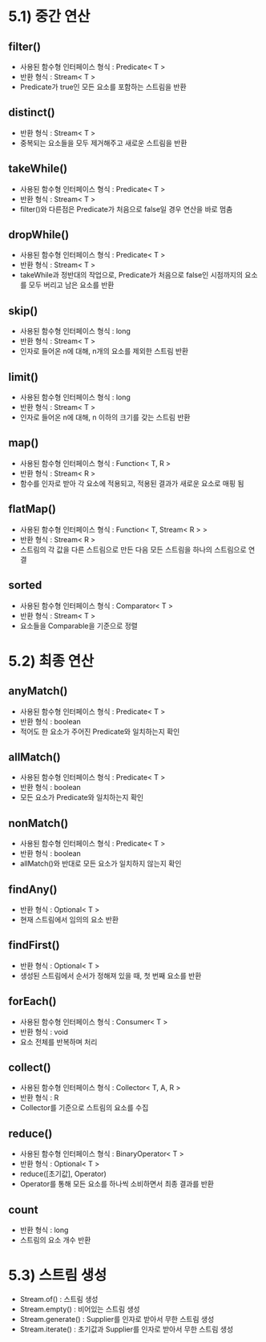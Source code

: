 # 5.1) 중간 연산

## filter()

-   사용된 함수형 인터페이스 형식 : Predicate< T >
-   반환 형식 : Stream< T >
-   Predicate가 true인 모든 요소를 포함하는 스트림을 반환

## distinct()

-   반환 형식 : Stream< T >
-   중복되는 요소들을 모두 제거해주고 새로운 스트림을 반환

## takeWhile()

-   사용된 함수형 인터페이스 형식 : Predicate< T >
-   반환 형식 : Stream< T >
-   filter()와 다른점은 Predicate가 처음으로 false일 경우 연산을 바로 멈춤

## dropWhile()

-   사용된 함수형 인터페이스 형식 : Predicate< T >
-   반환 형식 : Stream< T >
-   takeWhile과 정반대의 작업으로, Predicate가 처음으로 false인 시점까지의 요소를 모두 버리고 남은 요소를 반환

## skip()

-   사용된 함수형 인터페이스 형식 : long
-   반환 형식 : Stream< T >
-   인자로 들어온 n에 대해, n개의 요소를 제외한 스트림 반환

## limit()

-   사용된 함수형 인터페이스 형식 : long
-   반환 형식 : Stream< T >
-   인자로 들어온 n에 대해, n 이하의 크기를 갖는 스트림 반환

## map()

-   사용된 함수형 인터페이스 형식 : Function< T, R >
-   반환 형식 : Stream< R >
-   함수를 인자로 받아 각 요소에 적용되고, 적용된 결과가 새로운 요소로 매핑 됨

## flatMap()

-   사용된 함수형 인터페이스 형식 : Function< T, Stream< R > >
-   반환 형식 : Stream< R >
-   스트림의 각 값을 다른 스트림으로 만든 다음 모든 스트림을 하나의 스트림으로 연결

## sorted

-   사용된 함수형 인터페이스 형식 : Comparator< T >
-   반환 형식 : Stream< T >
-   요소들을 Comparable을 기준으로 정렬

# 5.2) 최종 연산

## anyMatch()

-   사용된 함수형 인터페이스 형식 : Predicate< T >
-   반환 형식 : boolean
-   적어도 한 요소가 주어진 Predicate와 일치하는지 확인

## allMatch()

-   사용된 함수형 인터페이스 형식 : Predicate< T >
-   반환 형식 : boolean
-   모든 요소가 Predicate와 일치하는지 확인

## nonMatch()

-   사용된 함수형 인터페이스 형식 : Predicate< T >
-   반환 형식 : boolean
-   allMatch()와 반대로 모든 요소가 일치하지 않는지 확인

## findAny()

-   반환 형식 : Optional< T >
-   현재 스트림에서 임의의 요소 반환

## findFirst()

-   반환 형식 : Optional< T >
-   생성된 스트림에서 순서가 정해져 있을 때, 첫 번째 요소를 반환

## forEach()

-   사용된 함수형 인터페이스 형식 : Consumer< T >
-   반환 형식 : void
-   요소 전체를 반복하며 처리

## collect()

-   사용된 함수형 인터페이스 형식 : Collector< T, A, R >
-   반환 형식 : R
-   Collector를 기준으로 스트림의 요소를 수집

## reduce()

-   사용된 함수형 인터페이스 형식 : BinaryOperator< T >
-   반환 형식 : Optional< T >
-   reduce([초기값], Operator)
-   Operator를 통해 모든 요소를 하나씩 소비하면서 최종 결과를 반환

## count

-   반환 형식 : long
-   스트림의 요소 개수 반환

# 5.3) 스트림 생성

-   Stream.of() : 스트림 생성
-   Stream.empty() : 비어있는 스트림 생성
-   Stream.generate() : Supplier를 인자로 받아서 무한 스트림 생성
-   Stream.iterate() : 초기값과 Supplier를 인자로 받아서 무한 스트림 생성

